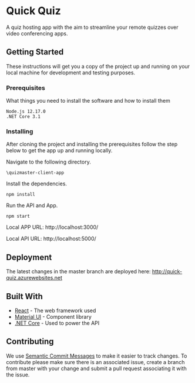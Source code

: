 # Quick Quiz

A quiz hosting app with the aim to streamline your remote quizzes over video conferencing apps.

## Getting Started

These instructions will get you a copy of the project up and running on your local machine for development and testing purposes.

### Prerequisites

What things you need to install the software and how to install them

```
Node.js 12.17.0
.NET Core 3.1
```

### Installing

After cloning the project and installing the prerequisites follow the step below to get the app up and running locally.

Navigate to the following directory.

```
\quizmaster-client-app
```

Install the dependencies.

```
npm install
```

Run the API and App.

```
npm start
```

Local APP URL: http://localhost:3000/

Local API URL: http://localhost:5000/ 

## Deployment

The latest changes in the master branch are deployed here: http://quick-quiz.azurewebsites.net

## Built With

* [React](https://reactjs.org) - The web framework used
* [Material UI](https://material-ui.com) - Component library
* [.NET Core](https://dotnet.microsoft.com/download) - Used to power the API

## Contributing

We use [Semantic Commit Messages](https://gist.github.com/joshbuchea/6f47e86d2510bce28f8e7f42ae84c716) to make it easier to track changes. To contribute please make sure there is an associated issue, create a branch from master with your change and submit a pull request associating it with the issue.

